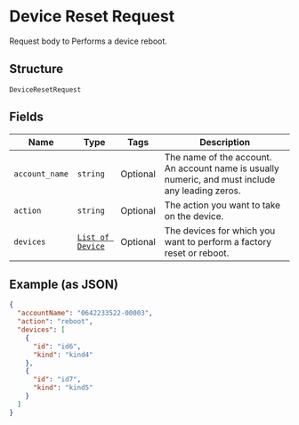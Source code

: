 
# Device Reset Request

Request body to Performs a device reboot.

## Structure

`DeviceResetRequest`

## Fields

| Name | Type | Tags | Description |
|  --- | --- | --- | --- |
| `account_name` | `string` | Optional | The name of the account. An account name is usually numeric, and must include any leading zeros. |
| `action` | `string` | Optional | The action you want to take on the device. |
| `devices` | [`List of Device`](../../doc/models/device.md) | Optional | The devices for which you want to perform a factory reset or reboot. |

## Example (as JSON)

```json
{
  "accountName": "0642233522-00003",
  "action": "reboot",
  "devices": [
    {
      "id": "id6",
      "kind": "kind4"
    },
    {
      "id": "id7",
      "kind": "kind5"
    }
  ]
}
```

